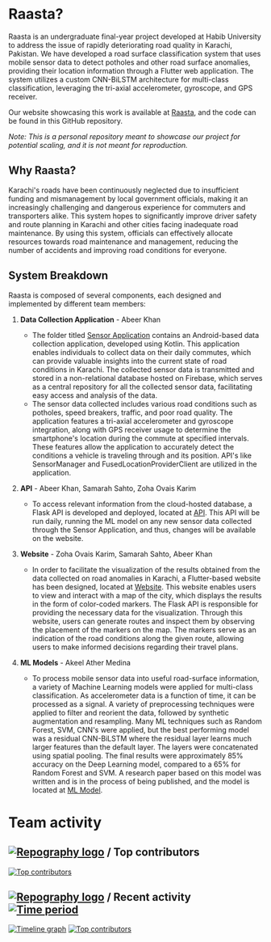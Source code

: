 # Raasta?

Raasta is an undergraduate final-year project developed at Habib University to address the issue of rapidly deteriorating road quality in Karachi, Pakistan. We have developed a road surface classification system that uses mobile sensor data to detect potholes and other road surface anomalies, providing their location information through a Flutter web application. The system utilizes a custom CNN-BiLSTM architecture for multi-class classification, leveraging the tri-axial accelerometer, gyroscope, and GPS receiver.

Our website showcasing this work is available at [Raasta](https://raasta-web.web.app/#/), and the code can be found in this GitHub repository. 

_Note: This is a personal repository meant to showcase our project for potential scaling, and it is not meant for reproduction._

## Why Raasta?

Karachi's roads have been continuously neglected due to insufficient funding and mismanagement by local government officials, making it an increasingly challenging and dangerous experience for commuters and transporters alike. This system hopes to significantly improve driver safety and route planning in Karachi and other cities facing inadequate road maintenance. By using this system, officials can effectively allocate resources towards road maintenance and management, reducing the number of accidents and improving road conditions for everyone.

## System Breakdown

Raasta is composed of several components, each designed and implemented by different team members:

1. **Data Collection Application** - Abeer Khan 
    - The folder titled [Sensor Application](https://github.com/AkeelMedina22/Raasta/tree/main/Sensor%20Application) contains an Android-based data collection application, developed using Kotlin. This application enables individuals to collect data on their daily commutes, which can provide valuable insights into the current state of road conditions in Karachi. The collected sensor data is transmitted and stored in a non-relational database hosted on Firebase, which serves as a central repository for all the collected sensor data, facilitating easy access and analysis of the data.
    - The sensor data collected includes various road conditions such as potholes, speed breakers, traffic, and poor road quality. The application features a tri-axial accelerometer and gyroscope integration, along with GPS receiver usage to determine the smartphone's location during the commute at specified intervals. These features allow the application to accurately detect the conditions a vehicle is traveling through and its position. API's like SensorManager and FusedLocationProviderClient are utilized in the application.

2. **API** - Abeer Khan, Samarah Sahto, Zoha Ovais Karim
   - To access relevant information from the cloud-hosted database, a Flask API is developed and deployed, located at [API](https://github.com/AkeelMedina22/Raasta/tree/main/Website/API). This API will be run daily, running the ML model on any new sensor data collected through the Sensor Application, and thus, changes will be available on the website.

3. **Website** - Zoha Ovais Karim, Samarah Sahto, Abeer Khan
    - In order to facilitate the visualization of the results obtained from the data collected on road anomalies in Karachi, a Flutter-based website has been designed, located at [Website](https://github.com/AkeelMedina22/Raasta/tree/main/Website/Flutter%20Website). This website enables users to view and interact with a map of the city, which displays the results in the form of color-coded markers. The Flask API is responsible for providing the necessary data for the visualization. Through this website, users can generate routes and inspect them by observing the placement of the markers on the map. The markers serve as an indication of the road conditions along the given route, allowing users to make informed decisions regarding their travel plans. 

4. **ML Models** - Akeel Ather Medina
    - To process mobile sensor data into useful road-surface information, a variety of Machine Learning models were applied for multi-class classification. As accelerometer data is a function of time, it can be processed as a signal. A variety of preprocessing techniques were applied to filter and reorient the data, followed by synthetic augmentation and resampling. Many ML techniques such as Random Forest, SVM, CNN's were applied, but the best performing model was a residual CNN-BiLSTM where the residual layer learns much larger features than the default layer. The layers were concatenated using spatial pooling. The final results were approximately 85% accuracy on the Deep Learning model, compared to a 65% for Random Forest and SVM. A research paper based on this model was written and is in the process of being published, and the model is located at [ML Model](https://github.com/AkeelMedina22/Raasta/tree/main/ML%20Model).

# Team activity 

## [![Repography logo](https://images.repography.com/logo.svg)](https://repography.com) / Top contributors
[![Top contributors](https://images.repography.com/33913467/AkeelMedina22/Raasta/top-contributors/yK18Sv6uzbamK-aXULYcvMWr69C9vCqValaVMgNWBtA/JOTiRrHOifmd6AWoF6yKsXcB81oLiJ-zF2vFxH8pdUQ_table.svg)](https://github.com/AkeelMedina22/Raasta/graphs/contributors)


## [![Repography logo](https://images.repography.com/logo.svg)](https://repography.com) / Recent activity [![Time period](https://images.repography.com/33913467/AkeelMedina22/Raasta/recent-activity/yK18Sv6uzbamK-aXULYcvMWr69C9vCqValaVMgNWBtA/JOTiRrHOifmd6AWoF6yKsXcB81oLiJ-zF2vFxH8pdUQ_badge.svg)](https://repography.com)
[![Timeline graph](https://images.repography.com/33913467/AkeelMedina22/Raasta/recent-activity/yK18Sv6uzbamK-aXULYcvMWr69C9vCqValaVMgNWBtA/JOTiRrHOifmd6AWoF6yKsXcB81oLiJ-zF2vFxH8pdUQ_timeline.svg)](https://github.com/AkeelMedina22/Raasta/commits)
[![Top contributors](https://images.repography.com/33913467/AkeelMedina22/Raasta/recent-activity/yK18Sv6uzbamK-aXULYcvMWr69C9vCqValaVMgNWBtA/JOTiRrHOifmd6AWoF6yKsXcB81oLiJ-zF2vFxH8pdUQ_users.svg)](https://github.com/AkeelMedina22/Raasta/graphs/contributors)
